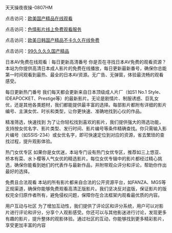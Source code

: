 天天操夜夜操-0807HM

点击访问：<a href="https://heiliaoxwd5i8.pages.dev">欧美国产精品在线观看</a>

点击访问：<a href="https://heiliaoe8ajia.pages.dev">色情影片线上免费观看服务</a>

点击访问：<a href="https://heiliaoxqkkct.pages.dev">欧美日韩国产精品不卡久久在线免费</a>

点击访问：<a href="https://heiliaozj3tjd.pages.dev">99久久久久国产精品</a>

日本AV免费在线观看｜每日更新高清番号
你是否在寻找日本AV免费的观看资源？本站为你提供高清日本成人影片的免费在线播放，每日更新最新番号，确保你总能第一时间观看到最热、最全的日本AV资源。无广告、无弹窗，体验最流畅的观看感受。

每日更新热门番号
我们每天都会更新来自日本顶级成人片厂（如S1 No.1 Style、IDEAPOCKET、Prestige等）的最新影片。无论是剧情片、制服诱惑、巨乳女优，还是其他各类题材，我们都能提供最丰富的选择。每部影片都附有详细的影片编号、主演女优、时长和类型，让你更快速、准确地找到心仪的作品。

精准筛选，快速找到
为了让你轻松找到喜欢的影片，我们提供强大的筛选功能，支持按女优名字、影片类型、发行时间、影片编号等条件精确查找。你只需输入影片编号（如SSIS-234）或女优名字，即可快速定位到对应的资源，省去繁琐的查找过程，提升观影体验。

热门女优专区
如果你是女优迷，本站专门设有热门女优专区，推荐如三上悠亚、桥本有菜、水卜樱等人气女优的精选影片。每位女优专辑中的影片都经过精心挑选，确保你能看到她们的代表作与最新作品，并附带观众评分和评论，帮助你作出最好的选择。

免费且合法观看
本站的所有影片都来自合法的公开资源平台，如FANZA、MGS等正规渠道，确保你能够免费观看高清正版影片。我们坚决反对盗版，保证影片的版权完全归原作者所有，避免侵权问题，保障你在合法框架内观看最优质的内容。

用户互动与社区
为了增加互动性，我们提供了评论区和评分系统，用户可以对影片进行评论和评分，分享个人观影感受。你还可以与其他影迷进行讨论，发现更多有趣的影片，提升整体的观影体验。通过社区的互动，你能够找到更多精彩影片，享受更加丰富的内容


<span style="display:none;">[Canonical link](https://github.com/syx143/2566 ）</span>
